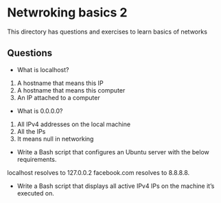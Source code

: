# Netwroking basics 2

This directory has questions and exercises to learn basics of networks

## Questions
- What is localhost?

1. A hostname that means this IP
2. A hostname that means this computer
3. An IP attached to a computer

- What is 0.0.0.0?

1. All IPv4 addresses on the local machine
2. All the IPs
3. It means null in networking

- Write a Bash script that configures an Ubuntu server with the below requirements.

localhost resolves to 127.0.0.2
facebook.com resolves to 8.8.8.8.

- Write a Bash script that displays all active IPv4 IPs on the machine it’s executed on.

